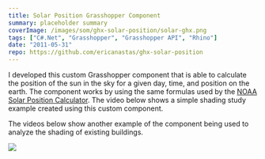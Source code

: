 ```yaml
---
title: Solar Position Grasshopper Component
summary: placeholder summary
coverImage: /images/som/ghx-solar-position/solar-ghx.png
tags: ["C#.Net", "Grasshopper", "Grasshopper API", "Rhino"]
date: "2011-05-31"
repo: https://github.com/ericanastas/ghx-solar-position
---
```


I developed this custom Grasshopper component that is able to calculate the position of the sun in the sky for a given day, time, and position on the earth. The component works by using the same formulas used by the [NOAA Solar Position Calculator](http://www.esrl.noaa.gov/gmd/grad/solcalc/azel.html). The video below shows a simple shading study example created using this custom component.

The videos below show another example of the component being used to analyze the shading of existing buildings.

![](/images/som/ghx-solar-position/solar-calc-sample.png)
